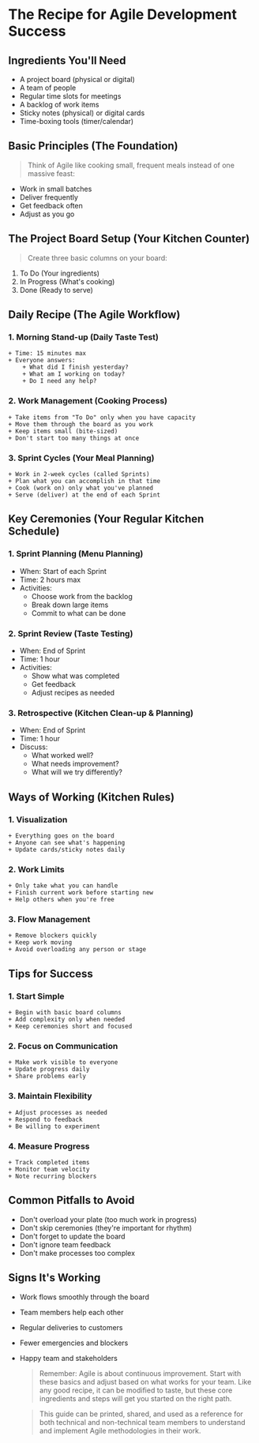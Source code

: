 # The Recipe for Agile Development Success

## Ingredients You'll Need
+ A project board (physical or digital)
+ A team of people
+ Regular time slots for meetings
+ A backlog of work items
+ Sticky notes (physical) or digital cards
+ Time-boxing tools (timer/calendar)

## Basic Principles (The Foundation)
> Think of Agile like cooking small, frequent meals instead of one massive feast:
+ Work in small batches
+ Deliver frequently
+ Get feedback often
+ Adjust as you go

## The Project Board Setup (Your Kitchen Counter)
> Create three basic columns on your board:
1. To Do (Your ingredients)
2. In Progress (What's cooking)
3. Done (Ready to serve)

## Daily Recipe (The Agile Workflow)

### 1. Morning Stand-up (Daily Taste Test)
	+ Time: 15 minutes max
	+ Everyone answers:
		+ What did I finish yesterday?
		+ What am I working on today?
		+ Do I need any help?
### 2. Work Management (Cooking Process)
	+ Take items from "To Do" only when you have capacity
	+ Move them through the board as you work
	+ Keep items small (bite-sized)
	+ Don't start too many things at once
### 3. Sprint Cycles (Your Meal Planning)
	+ Work in 2-week cycles (called Sprints)
	+ Plan what you can accomplish in that time
	+ Cook (work on) only what you've planned
	+ Serve (deliver) at the end of each Sprint

## Key Ceremonies (Your Regular Kitchen Schedule)

### 1. Sprint Planning (Menu Planning)
+ When: Start of each Sprint
+ Time: 2 hours max
+ Activities:
	+ Choose work from the backlog
	+ Break down large items
	+ Commit to what can be done
### 2. Sprint Review (Taste Testing)
+ When: End of Sprint
+ Time: 1 hour
+ Activities:
	+ Show what was completed
	+ Get feedback
	+ Adjust recipes as needed
### 3. Retrospective (Kitchen Clean-up & Planning)
+ When: End of Sprint
+ Time: 1 hour
+ Discuss:
	+ What worked well?
	+ What needs improvement?
	+ What will we try differently?

## Ways of Working (Kitchen Rules)
### 1. Visualization
	+ Everything goes on the board
	+ Anyone can see what's happening
	+ Update cards/sticky notes daily
### 2. Work Limits
	+ Only take what you can handle
	+ Finish current work before starting new
	+ Help others when you're free
### 3. Flow Management
	+ Remove blockers quickly
	+ Keep work moving
	+ Avoid overloading any person or stage

## Tips for Success

### 1. Start Simple
	+ Begin with basic board columns
	+ Add complexity only when needed
	+ Keep ceremonies short and focused

### 2. Focus on Communication

	+ Make work visible to everyone
	+ Update progress daily
	+ Share problems early

### 3. Maintain Flexibility

	+ Adjust processes as needed
	+ Respond to feedback
	+ Be willing to experiment

### 4. Measure Progress

	+ Track completed items
	+ Monitor team velocity
	+ Note recurring blockers

## Common Pitfalls to Avoid

+ Don't overload your plate (too much work in progress)
+ Don't skip ceremonies (they're important for rhythm)
+ Don't forget to update the board
+ Don't ignore team feedback
+ Don't make processes too complex

## Signs It's Working

+ Work flows smoothly through the board
+ Team members help each other
+ Regular deliveries to customers
+ Fewer emergencies and blockers
+ Happy team and stakeholders

	> Remember: Agile is about continuous improvement. Start with these basics and adjust based on what works for your team. Like any good recipe, it can be modified to taste, but these core ingredients and steps will get you started on the right path.
	
	> This guide can be printed, shared, and used as a reference for both technical and non-technical team members to understand and implement Agile methodologies in their work.